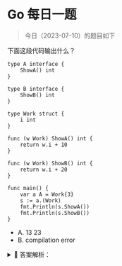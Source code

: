 # Go 每日一题

> 今日（2023-07-10）的题目如下

下面这段代码输出什么？

```golang
type A interface {
	ShowA() int
}

type B interface {
	ShowB() int
}

type Work struct {
	i int
}

func (w Work) ShowA() int {
	return w.i + 10
}

func (w Work) ShowB() int {
	return w.i + 20
}

func main() {
	var a A = Work{3}
	s := a.(Work)
	fmt.Println(s.ShowA())
	fmt.Println(s.ShowB())
}
```

- A. 13 23
- B. compilation error

<details>
<summary style="cursor: pointer">🔑 答案解析：</summary>
<div>

参考答案及解析：A。

知识点：类型断言。这道题可以和第 15 天的第三题 和第 16 天的第三题结合起来看。

</div>
</details>
